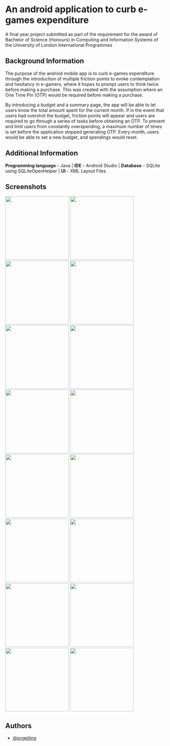 
# An android application to curb e-games expenditure

A final year project submitted as part of the requirement for the award of Bachelor of Science (Honours) in Computing and Information Systems of the University of London International Programmes

## Background Information
The purpose of the android mobile app is to curb e-games expenditure through the introduction of multiple friction points to evoke contemplation and hesitancy in e-gamers, where it hopes to prompt users to think twice before making a purchase. This was created with the assumption where an One Time Pin (OTP) would be required before making a purchase.

By introducing a budget and a summary page, the app will be able to let users know the total amount spent for the current month. If in the event that users had overshot the budget, friction points will appear and users are required to go through a series of tasks before obtaining an OTP. To prevent and limit users from constantly overspending, a maximum number of times is set before the application stopped generating OTP. Every month, users would be able to set a new budget, and spendings would reset.

## Additional Information
**Programming language** - Java |
**IDE** - Android Studio |
**Database** - SQLite using SQLiteOpenHelper |
**UI** - XML Layout Files

## Screenshots
<img src="https://i.imgur.com/MUICOHS.png" width="200"> <img src="https://i.imgur.com/EVGR32W.png" width="200"> <img src="https://imgur.com/4LsfALR.png" width="200"> <img src="https://imgur.com/xVflBY0.png" width="200"> <img src="https://imgur.com/dcasLlT.png" width="200"> <img src="https://imgur.com/2IEeEdr.png" width="200"> <img src="https://imgur.com/Fc5929m.png" width="200"> <img src="https://imgur.com/7zCymHO.png" width="200"> <img src="https://imgur.com/IaZ6hPN.png" width="200"> <img src="https://imgur.com/2h3KJrH.png" width="200"> <img src="https://imgur.com/TW16kxo.png" width="200"> <img src="https://imgur.com/mDpZYz1.png" width="200"> <img src="https://imgur.com/5mg4RfD.png" width="200"> <img src="https://imgur.com/91yzCXX.png" width="200"> <img src="https://imgur.com/6LtrYq7.png" width="200"> <img src="https://imgur.com/GcqGBGv.png" width="200">

## Authors

- [@sngeiting](https://www.github.com/sngeiting)

